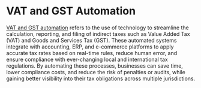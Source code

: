 # VAT and GST Automation
[VAT and GST automation](https://taxdo.com/services/global-vat-automation) refers to the use of technology to streamline the calculation, reporting, and filing of indirect taxes such as Value Added Tax (VAT) and Goods and Services Tax (GST). These automated systems integrate with accounting, ERP, and e-commerce platforms to apply accurate tax rates based on real-time rules, reduce human error, and ensure compliance with ever-changing local and international tax regulations. By automating these processes, businesses can save time, lower compliance costs, and reduce the risk of penalties or audits, while gaining better visibility into their tax obligations across multiple jurisdictions.
